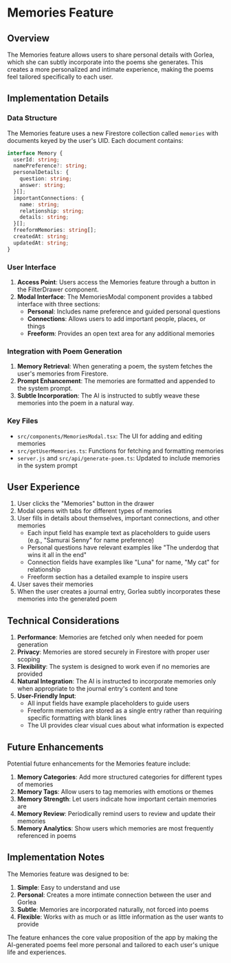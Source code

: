 # Memories Feature

## Overview

The Memories feature allows users to share personal details with Gorlea, which she can subtly incorporate into the poems she generates. This creates a more personalized and intimate experience, making the poems feel tailored specifically to each user.

## Implementation Details

### Data Structure

The Memories feature uses a new Firestore collection called `memories` with documents keyed by the user's UID. Each document contains:

```typescript
interface Memory {
  userId: string;
  namePreference?: string;
  personalDetails: {
    question: string;
    answer: string;
  }[];
  importantConnections: {
    name: string;
    relationship: string;
    details: string;
  }[];
  freeformMemories: string[];
  createdAt: string;
  updatedAt: string;
}
```

### User Interface

1. **Access Point**: Users access the Memories feature through a button in the FilterDrawer component.
2. **Modal Interface**: The MemoriesModal component provides a tabbed interface with three sections:
   - **Personal**: Includes name preference and guided personal questions
   - **Connections**: Allows users to add important people, places, or things
   - **Freeform**: Provides an open text area for any additional memories

### Integration with Poem Generation

1. **Memory Retrieval**: When generating a poem, the system fetches the user's memories from Firestore.
2. **Prompt Enhancement**: The memories are formatted and appended to the system prompt.
3. **Subtle Incorporation**: The AI is instructed to subtly weave these memories into the poem in a natural way.

### Key Files

- `src/components/MemoriesModal.tsx`: The UI for adding and editing memories
- `src/getUserMemories.ts`: Functions for fetching and formatting memories
- `server.js` and `src/api/generate-poem.ts`: Updated to include memories in the system prompt

## User Experience

1. User clicks the "Memories" button in the drawer
2. Modal opens with tabs for different types of memories
3. User fills in details about themselves, important connections, and other memories
   - Each input field has example text as placeholders to guide users (e.g., "Samurai Senny" for name preference)
   - Personal questions have relevant examples like "The underdog that wins it all in the end"
   - Connection fields have examples like "Luna" for name, "My cat" for relationship
   - Freeform section has a detailed example to inspire users
4. User saves their memories
5. When the user creates a journal entry, Gorlea subtly incorporates these memories into the generated poem

## Technical Considerations

1. **Performance**: Memories are fetched only when needed for poem generation
2. **Privacy**: Memories are stored securely in Firestore with proper user scoping
3. **Flexibility**: The system is designed to work even if no memories are provided
4. **Natural Integration**: The AI is instructed to incorporate memories only when appropriate to the journal entry's content and tone
5. **User-Friendly Input**:
   - All input fields have example placeholders to guide users
   - Freeform memories are stored as a single entry rather than requiring specific formatting with blank lines
   - The UI provides clear visual cues about what information is expected

## Future Enhancements

Potential future enhancements for the Memories feature include:

1. **Memory Categories**: Add more structured categories for different types of memories
2. **Memory Tags**: Allow users to tag memories with emotions or themes
3. **Memory Strength**: Let users indicate how important certain memories are
4. **Memory Review**: Periodically remind users to review and update their memories
5. **Memory Analytics**: Show users which memories are most frequently referenced in poems

## Implementation Notes

The Memories feature was designed to be:

1. **Simple**: Easy to understand and use
2. **Personal**: Creates a more intimate connection between the user and Gorlea
3. **Subtle**: Memories are incorporated naturally, not forced into poems
4. **Flexible**: Works with as much or as little information as the user wants to provide

The feature enhances the core value proposition of the app by making the AI-generated poems feel more personal and tailored to each user's unique life and experiences.
